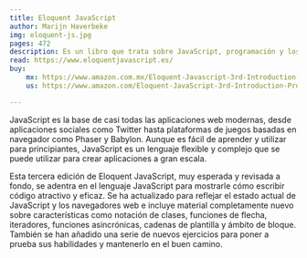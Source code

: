 ```yaml
---
title: Eloquent JavaScript
author: Marijn Haverbeke
img: eloquent-js.jpg
pages: 472
description: Es un libro que trata sobre JavaScript, programación y los mundos digitales. Su objetivo es enseñar cómo hacer que las computadoras realicen lo que se desea, ya que son más complejas y difíciles de entender que otros objetos.
read: https://www.eloquentjavascript.es/
buy: 
    mx: https://www.amazon.com.mx/Eloquent-Javascript-3rd-Introduction-Programming/dp/1593279507
    us: https://www.amazon.com/Eloquent-JavaScript-3rd-Introduction-Programming/dp/1593279507

---
```



JavaScript es la base de casi todas las aplicaciones web modernas, desde aplicaciones sociales como Twitter hasta plataformas de juegos basadas en navegador como Phaser y Babylon. Aunque es fácil de aprender y utilizar para principiantes, JavaScript es un lenguaje flexible y complejo que se puede utilizar para crear aplicaciones a gran escala.

Esta tercera edición de Eloquent JavaScript, muy esperada y revisada a fondo, se adentra en el lenguaje JavaScript para mostrarle cómo escribir código atractivo y eficaz. Se ha actualizado para reflejar el estado actual de JavaScript y los navegadores web e incluye material completamente nuevo sobre características como notación de clases, funciones de flecha, iteradores, funciones asincrónicas, cadenas de plantilla y ámbito de bloque. También se han añadido una serie de nuevos ejercicios para poner a prueba sus habilidades y mantenerlo en el buen camino.
